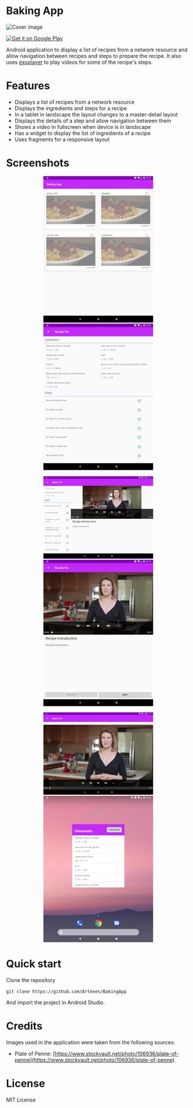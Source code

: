 # Baking App

![Cover image](screenshots/cover.jpg)

<a href='https://play.google.com/store/apps/details?id=com.artenesnogueira.bakingapp&pcampaignid=MKT-Other-global-all-co-prtnr-py-PartBadge-Mar2515-1'><img alt='Get it on Google Play' src='https://play.google.com/intl/en_us/badges/images/generic/en_badge_web_generic.png' width="200px" /></a>

Android application to display a list of recipes from a network resource and allow navigation between recipes and steps to prepare the recipe. It also uses [exoplayer](http://google.github.io/ExoPlayer/) to play videos for some of the recipe's steps.

# Features

- Displays a list of recipes from a network resource
- Displays the ingredients and steps for a recipe
- In a tablet in landscape the layout changes to a master-detail layout
- Displays the details of a step and allow navigation between them
- Shows a video in fullscreen when device is in landscape
- Has a widget to display the list of ingredients of a recipe
- Uses fragments for a responsive layout

# Screenshots

<p float="left" align="center">
  <img src="screenshots/home_screen.png" width="300px" />
  <img src="screenshots/recipe_ingredients_and_steps.png" width="300px" /> 
</p>

<p float="left" align="center">
  <img src="screenshots/recipe_master_detail.png" width="300px" />
  <img src="screenshots/step_details.png" width="300px" /> 
</p>

<p float="left" align="center">
  <img src="screenshots/step_video_fullscreen.png" width="300px" />
  <img src="screenshots/homescreen_widget.png" width="300px" /> 
</p>

# Quick start

Clone the repository

````
git clone https://github.com/Artenes/BakingApp
````

And import the project in Android Studio.

# Credits

Images used in the application were taken from the following sources:

- Plate of Penne: [https://www.stockvault.net/photo/106936/plate-of-penne](https://www.stockvault.net/photo/106936/plate-of-penne)

# License

MIT License